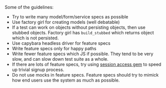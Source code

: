 Some of the guidelines:

- Try to write many model/form/service specs as possible
- Use factory girl for creating models (well debatable)
- If a test can work on objects without persisting objects, then use stubbed objects. Factory girl has `build_stubbed` which returns object which is not persisted.
- Use capybara headless driver for feature specs
- Write feature specs only for happy paths
- Write fewer feature specs which JS if possible. They tend to be very slow, and can slow down test suite as a whole.
- If there are lots of feature specs, try using [session access gem](https://github.com/railsware/rack_session_access/) to speed up trivial signup process.
- Do not use mocks in feature specs. Feature specs should try to mimick how end users use the system as much as possible.
